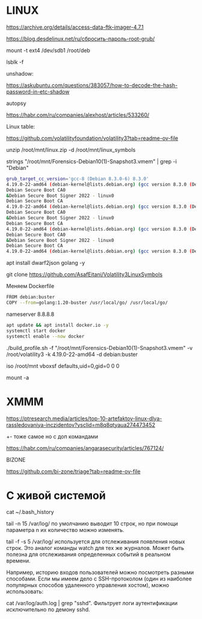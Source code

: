 # LINUX

https://archive.org/details/access-data-ftk-imager-4.7.1

https://blog.desdelinux.net/ru/сбросить-пароль-root-grub/

mount -t ext4 /dev/sdb1 /root/deb

lsblk -f


unshadow:

https://askubuntu.com/questions/383057/how-to-decode-the-hash-password-in-etc-shadow

autopsy

https://habr.com/ru/companies/alexhost/articles/533260/


Linux table:

https://github.com/volatilityfoundation/volatility3?tab=readme-ov-file


unzip /root/mnt/linux.zip -d /root/mnt/linux_symbols






strings "/root/mnt/Forensics-Debian10(1)-Snapshot3.vmem" | grep -i "Debian"

```bash
grub_target_cc_version='gcc-8 (Debian 8.3.0-6) 8.3.0'
4.19.0-22-amd64 (debian-kernel@lists.debian.org) (gcc version 8.3.0 (Debian 8.3.0-6)) #1 SMP Debian 4.19.260-1 (2022-09-29)
Debian Secure Boot CA0
&Debian Secure Boot Signer 2022 - linux0
Debian Secure Boot CA
4.19.0-22-amd64 (debian-kernel@lists.debian.org) (gcc version 8.3.0 (Debian 8.3.0-6)) #1 SMP Debian 4.19.260-1 (2022-09-29)
Debian Secure Boot CA0
&Debian Secure Boot Signer 2022 - linux0
Debian Secure Boot CA
4.19.0-22-amd64 (debian-kernel@lists.debian.org) (gcc version 8.3.0 (Debian 8.3.0-6)) #1 SMP Debian 4.19.260-1 (2022-09-29)
Debian Secure Boot CA0
&Debian Secure Boot Signer 2022 - linux0
Debian Secure Boot CA
4.19.0-22-amd64 (debian-kernel@lists.debian.org) (gcc version 8.3.0 (Debian 8.3.0-6)) #1 SMP Debian 4.19.260-1 (2022-09-29)
```

apt install dwarf2json golang -y

git clone https://github.com/AsafEitani/Volatility3LinuxSymbols

Меняем Dockerfile

```bash
FROM debian:buster
COPY --from=golang:1.20-buster /usr/local/go/ /usr/local/go/
```

nameserver 8.8.8.8

```bash
apt update && apt install docker.io -y
systemctl start docker
systemctl enable --now docker
```

./build_profile.sh -f "/root/mnt/Forensics-Debian10(1)-Snapshot3.vmem" -v /root/volatility3 -k 4.19.0-22-amd64 -d debian:buster















iso    /root/mnt    vboxsf    defaults,uid=0,gid=0    0    0


mount -a










# ХМММ

https://ptresearch.media/articles/top-10-artefaktov-linux-dlya-rassledovaniya-inczidentov?ysclid=m8q8qtyaua274473452

+- тоже самое но с доп командами

https://habr.com/ru/companies/angarasecurity/articles/767124/

BIZONE

https://github.com/bi-zone/triage?tab=readme-ov-file


# С живой системой

cat ~/.bash_history

tail -n 15 /var/log/<file> по умолчанию выводит 10 строк, но при помощи параметра n их количество можно изменять.

tail -f -s 5 /var/log/<file> используется для отслеживания появления новых строк. Это аналог команды watch для тех же журналов. Может быть полезна для отслеживания определенных событий в реальном времени.

Например, историю входов пользователей можно посмотреть разными способами. Если мы имеем дело с SSH-протоколом (один из наиболее популярных способов удаленного управления хостом), можно использовать:

cat /var/log/auth.log | grep "sshd". Фильтрует логи аутентификации исключительно по демону sshd.


